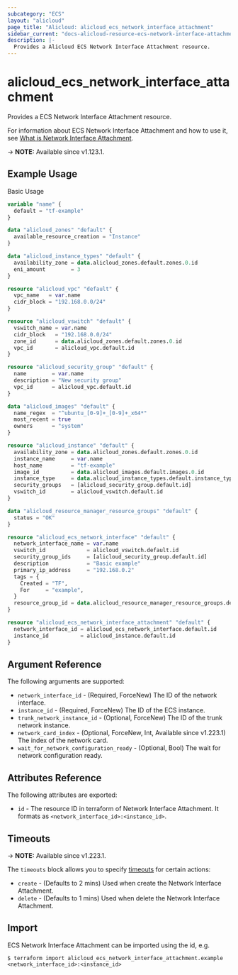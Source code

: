 ```yaml
---
subcategory: "ECS"
layout: "alicloud"
page_title: "Alicloud: alicloud_ecs_network_interface_attachment"
sidebar_current: "docs-alicloud-resource-ecs-network-interface-attachment"
description: |-
  Provides a Alicloud ECS Network Interface Attachment resource.
---
```


# alicloud_ecs_network_interface_attachment

Provides a ECS Network Interface Attachment resource.

For information about ECS Network Interface Attachment and how to use it, see [What is Network Interface Attachment](https://www.alibabacloud.com/help/en/doc-detail/58515.htm).

-> **NOTE:** Available since v1.123.1.

## Example Usage

Basic Usage

```terraform
variable "name" {
  default = "tf-example"
}

data "alicloud_zones" "default" {
  available_resource_creation = "Instance"
}

data "alicloud_instance_types" "default" {
  availability_zone = data.alicloud_zones.default.zones.0.id
  eni_amount        = 3
}

resource "alicloud_vpc" "default" {
  vpc_name   = var.name
  cidr_block = "192.168.0.0/24"
}

resource "alicloud_vswitch" "default" {
  vswitch_name = var.name
  cidr_block   = "192.168.0.0/24"
  zone_id      = data.alicloud_zones.default.zones.0.id
  vpc_id       = alicloud_vpc.default.id
}

resource "alicloud_security_group" "default" {
  name        = var.name
  description = "New security group"
  vpc_id      = alicloud_vpc.default.id
}

data "alicloud_images" "default" {
  name_regex  = "^ubuntu_[0-9]+_[0-9]+_x64*"
  most_recent = true
  owners      = "system"
}

resource "alicloud_instance" "default" {
  availability_zone = data.alicloud_zones.default.zones.0.id
  instance_name     = var.name
  host_name         = "tf-example"
  image_id          = data.alicloud_images.default.images.0.id
  instance_type     = data.alicloud_instance_types.default.instance_types.0.id
  security_groups   = [alicloud_security_group.default.id]
  vswitch_id        = alicloud_vswitch.default.id
}

data "alicloud_resource_manager_resource_groups" "default" {
  status = "OK"
}

resource "alicloud_ecs_network_interface" "default" {
  network_interface_name = var.name
  vswitch_id             = alicloud_vswitch.default.id
  security_group_ids     = [alicloud_security_group.default.id]
  description            = "Basic example"
  primary_ip_address     = "192.168.0.2"
  tags = {
    Created = "TF",
    For     = "example",
  }
  resource_group_id = data.alicloud_resource_manager_resource_groups.default.ids.0
}

resource "alicloud_ecs_network_interface_attachment" "default" {
  network_interface_id = alicloud_ecs_network_interface.default.id
  instance_id          = alicloud_instance.default.id
}
```

## Argument Reference

The following arguments are supported:

* `network_interface_id` - (Required, ForceNew)  The ID of the network interface.
* `instance_id` - (Required, ForceNew) The ID of the ECS instance.
* `trunk_network_instance_id` - (Optional, ForceNew) The ID of the trunk network instance.
* `network_card_index` - (Optional, ForceNew, Int, Available since v1.223.1) The index of the network card.
* `wait_for_network_configuration_ready` - (Optional, Bool) The wait for network configuration ready.

## Attributes Reference

The following attributes are exported:

* `id` - The resource ID in terraform of Network Interface Attachment. It formats as `<network_interface_id>:<instance_id>`.

## Timeouts

-> **NOTE:** Available since v1.223.1.

The `timeouts` block allows you to specify [timeouts](https://www.terraform.io/docs/configuration-0-11/resources.html#timeouts) for certain actions:

* `create` - (Defaults to 2 mins) Used when create the Network Interface Attachment.
* `delete` - (Defaults to 1 mins) Used when delete the Network Interface Attachment.

## Import

ECS Network Interface Attachment can be imported using the id, e.g.

```shell
$ terraform import alicloud_ecs_network_interface_attachment.example <network_interface_id>:<instance_id>
```
